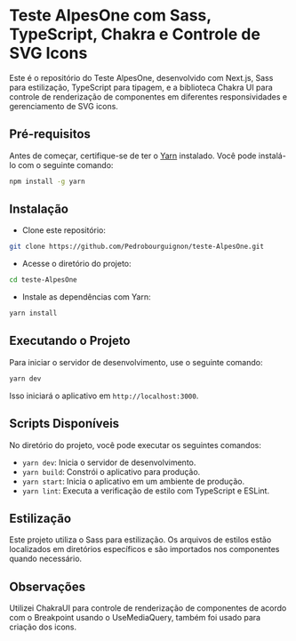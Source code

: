 # Teste AlpesOne com Sass, TypeScript, Chakra e Controle de SVG Icons

Este é o repositório do Teste AlpesOne, desenvolvido com Next.js, Sass para estilização, TypeScript para tipagem, e a biblioteca Chakra UI para controle de renderização de componentes em diferentes responsividades e gerenciamento de SVG icons.

## Pré-requisitos

Antes de começar, certifique-se de ter o [Yarn](https://classic.yarnpkg.com/en/docs/install/) instalado. Você pode instalá-lo com o seguinte comando:

```bash
npm install -g yarn
```

## Instalação

- Clone este repositório:

```bash
git clone https://github.com/Pedrobourguignon/teste-AlpesOne.git
```

- Acesse o diretório do projeto:

```bash
cd teste-AlpesOne
```

- Instale as dependências com Yarn:

```bash
yarn install
```

## Executando o Projeto

Para iniciar o servidor de desenvolvimento, use o seguinte comando:

```bash
yarn dev
```

Isso iniciará o aplicativo em `http://localhost:3000`.

## Scripts Disponíveis

No diretório do projeto, você pode executar os seguintes comandos:

- `yarn dev`: Inicia o servidor de desenvolvimento.
- `yarn build`: Constrói o aplicativo para produção.
- `yarn start`: Inicia o aplicativo em um ambiente de produção.
- `yarn lint`: Executa a verificação de estilo com TypeScript e ESLint.

## Estilização

Este projeto utiliza o Sass para estilização. Os arquivos de estilos estão localizados em diretórios específicos e são importados nos componentes quando necessário.

## Observações

Utilizei ChakraUI para controle de renderização de componentes de acordo com o Breakpoint usando o UseMediaQuery, também foi usado para criação dos icons.



